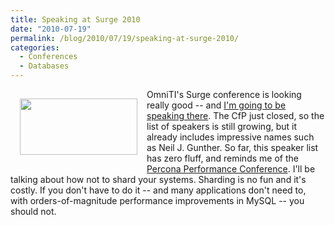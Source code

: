 ```yaml
---
title: Speaking at Surge 2010
date: "2010-07-19"
permalink: /blog/2010/07/19/speaking-at-surge-2010/
categories:
  - Conferences
  - Databases
---
```

[<img src="http://www.xaprb.com/blog/wp-content/uploads/2010/07/surge.png" alt="" title="Surge" width="188" height="90" class="alignleft size-full wp-image-1960" style="float:left; margin: 15px" />][1] OmniTI's Surge conference is looking really good -- and [I'm going to be speaking there][2]. The CfP just closed, so the list of speakers is still growing, but it already includes impressive names such as Neil J. Gunther. So far, this speaker list has zero fluff, and reminds me of the [Percona Performance Conference][3]. I'll be talking about how not to shard your systems. Sharding is no fun and it's costly. If you don't have to do it -- and many applications don't need to, with orders-of-magnitude performance improvements in MySQL -- you should not.

 [1]: http://omniti.com/surge
 [2]: http://omniti.com/surge/2010/speakers/baron-schwartz
 [3]: http://conferences.percona.com/percona-performance-conference-2009/schedule.html
